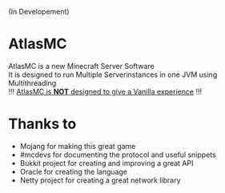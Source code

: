 (In Developement)

# AtlasMC

AtlasMC is a new Minecraft Server Software<br>
It is designed to run Multiple Serverinstances in one JVM using Multithreading<br>
!!! <u>AtlasMC is <b>NOT</b> designed to give a Vanilla experience</u> !!!

# Thanks to

- Mojang for making this great game
- #mcdevs for documenting the protocol and useful snippets
- Bukkit project for creating and improving a great API
- Oracle for creating the language
- Netty project for creating a great network library
